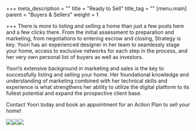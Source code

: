 +++
meta_description = ""
title = "Ready to Sell"
title_tag = ""
[menu.main]
parent = "Buyers & Sellers"
weight = 1

+++
There is more to listing and selling a home than just a few posts here and a few clicks there. From the initial assessment to preparation and marketing, from negotiations to entering escrow and closing, Strategy is key. Yoori has an experienced designer in her team to seamlessly stage your home, access to exclusive networks for each step in the process, and her very own personal list of buyers as well as investors.

Yoori’s extensive background in marketing and sales is the key to successfully listing and selling your home. Her foundational knowledge and understanding of marketing combined with her technical skills and experience is what strengthens her ability to utilize the digital platform to its fullest potential and expand the prospective client base.

Contact Yoori today and book an appointment for an Action Plan to sell your home!​

![](https://res.cloudinary.com/hungryram19/image/upload/v1608174592/yoori-park/yooripark/newbrochure1-1024x663_wsycix.jpg)![](https://res.cloudinary.com/hungryram19/image/upload/v1608174603/yoori-park/yooripark/newbrochure2-1024x678_sr0o5m.jpg)![](https://res.cloudinary.com/hungryram19/image/upload/v1608174612/yoori-park/yooripark/newbrochure3-1024x637_cvfcdr.jpg)